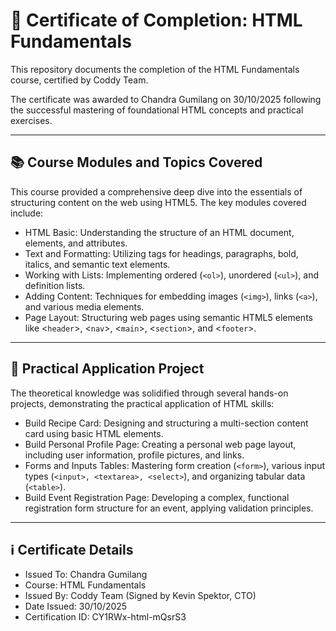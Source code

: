 # 📜 Certificate of Completion: HTML Fundamentals
This repository documents the completion of the HTML Fundamentals course, certified by Coddy Team.

The certificate was awarded to Chandra Gumilang on 30/10/2025 following the successful mastering of foundational HTML concepts and practical exercises.

---

## 📚 Course Modules and Topics Covered

This course provided a comprehensive deep dive into the essentials of structuring content on the web using HTML5. The key modules covered include:
* HTML Basic: Understanding the structure of an HTML document, elements, and attributes.
* Text and Formatting: Utilizing tags for headings, paragraphs, bold, italics, and semantic text elements.
* Working with Lists: Implementing ordered (`<ol>`), unordered (`<ul>`), and definition lists.
* Adding Content: Techniques for embedding images (`<img>`), links (`<a>`), and various media elements.
* Page Layout: Structuring web pages using semantic HTML5 elements like <`header`>, <`nav`>, <`main`>, <`section`>, and <`footer`>.

---

## 📝 Practical Application Project
The theoretical knowledge was solidified through several hands-on projects, demonstrating the practical application of HTML skills:
* Build Recipe Card: Designing and structuring a multi-section content card using basic HTML elements.
* Build Personal Profile Page: Creating a personal web page layout, including user information, profile pictures, and links.
* Forms and Inputs Tables: Mastering form creation (`<form>`), various input types (`<input>, <textarea>, <select>`), and organizing tabular data (`<table>`).
* Build Event Registration Page: Developing a complex, functional registration form structure for an event, applying validation principles.

---

## ℹ️ Certificate Details
* Issued To: Chandra Gumilang
* Course: HTML Fundamentals
* Issued By: Coddy Team (Signed by Kevin Spektor, CTO)
* Date Issued: 30/10/2025
* Certification ID: CY1RWx-html-mQsrS3

